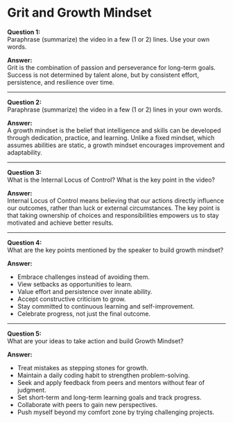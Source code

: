 # Grit and Growth Mindset

**Question 1:**  
Paraphrase (summarize) the video in a few (1 or 2) lines. Use your own words.  

**Answer:**  
Grit is the combination of passion and perseverance for long-term goals. Success is not determined by talent alone, but by consistent effort, persistence, and resilience over time.  

---

**Question 2:**  
Paraphrase (summarize) the video in a few (1 or 2) lines in your own words.  

**Answer:**  
A growth mindset is the belief that intelligence and skills can be developed through dedication, practice, and learning. Unlike a fixed mindset, which assumes abilities are static, a growth mindset encourages improvement and adaptability.  

---

**Question 3:**  
What is the Internal Locus of Control? What is the key point in the video?  

**Answer:**  
Internal Locus of Control means believing that our actions directly influence our outcomes, rather than luck or external circumstances. The key point is that taking ownership of choices and responsibilities empowers us to stay motivated and achieve better results.  

---

**Question 4:**  
What are the key points mentioned by the speaker to build growth mindset?  

**Answer:**  
- Embrace challenges instead of avoiding them.  
- View setbacks as opportunities to learn.  
- Value effort and persistence over innate ability.  
- Accept constructive criticism to grow.  
- Stay committed to continuous learning and self-improvement.  
- Celebrate progress, not just the final outcome.  

---

**Question 5:**  
What are your ideas to take action and build Growth Mindset?  

**Answer:**  
- Treat mistakes as stepping stones for growth.  
- Maintain a daily coding habit to strengthen problem-solving.  
- Seek and apply feedback from peers and mentors without fear of judgment.  
- Set short-term and long-term learning goals and track progress.  
- Collaborate with peers to gain new perspectives.  
- Push myself beyond my comfort zone by trying challenging projects.  
